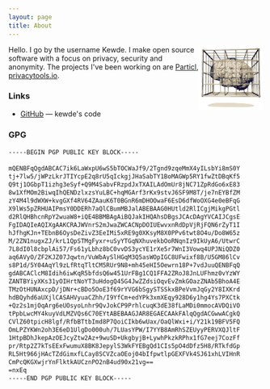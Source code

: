 ```yaml
---
layout: page
title: About
---
```


<img src="portrait.jpg" class="profile-picture" width="128" align="right">

Hello. I go by the username Kewde.
I make open source software with a focus on 
privacy, security and anonymity.
The projects I've been working on are 
[Particl](https://particl.io),
[privacytools.io](https://privacytools.io).



### Links

- [GitHub](https://github.com/kewde) — kewde's code

### GPG
```
-----BEGIN PGP PUBLIC KEY BLOCK-----

mQENBFqQgdABCAC7ik6LaWxpU6wS5bTOCWaJf9/2Tgnd9zqeMmX4yILsbYi8mS0Y
tj+7lw5/jWPzLkrJTIYcpE2q8rU5qIckgjJHaSabTY1BoMAGWp5RY1fwZtDBqKf5
Q9tj1OGbpT1izhg3eSyf+Q9M4SabvFRzpdJxTXAILAdOmUr8jNC71ZpRdGo6xE83
8w1XfMOm2BiwqIhQENDzlxzsYuLBC+hqMGArf3rKx9stvJ6SF9M8T/je7nEYBfZM
zY4M4l9dWXW+kvgGXf4RV64ZAauK6T0BGnR6mDHOOwaF6EsD6dfWoOXG4e0eBFqG
X9lWs5pZRHUAIPmsY0DDERh7aQlCBumMBJalABEBAAG0HUtld2RlICgjMikgPGtl
d2RlQHBhcnRpY2wuaW8+iQE4BBMBAgAiBQJakIHQAhsDBgsJCAcDAgYVCAIJCgsE
FgIDAQIeAQIXgAAKCRAJWVnrS2mJwaZWCACNpDOIUEwvxnRdDpVjRjFQN6rZyT1I
hJfhgKJn+TEbnB6OysDeZivZ3EeIMi5xRE9g0XKsyM8X0PPv6twt8O4u/Do8W65z
M/2ZN1nugxZJ/krL1QpSTMgFyxr+uSyYTGqNXhuvekbOoRNqnIz9IkUyA6/UtwrC
7L8dI0l8cbplAi57/Fs61yLbhz8bC0vvDS3ycYE1rXe5r7WnI3Vowq4UPJNiQDZ0
aq6AVyO/ZF2KJZ07Jqwtn/VuWbAySlHGqM3Q5asWOpIGC8UFwixf8B/U5GM86lCv
s8P1d/5Y04AqYl9zLfRtqTltCM5RUr9N8+mh45eHI5Oewrn18P+7vdJuuQENBFqQ
gdABCAClcM8Idih6iwKqR5bfdsQ6w451UrFBg1CQ1FFA2ZRoJ8JnLUFhmz0vYzWY
ZANTBYiyXKs31yOIHrtNoYT3uHdogQ45G4JwZZdsiOqvEvZmkGOazZNAb5BhoA4E
TMzOtHUNAxcpD/jDNr+cBDo5OoE3f69rYVG6bSgySTSSkxBPeVvmJqGy2Y8IXKrd
hdBQyhd6aUXjlCASAHVyuaCZhh/I9YfCm+edYPk3xmXEqy928D6y1hg4Ys7PXCtk
+Qz2s1mjOqArg6eUOsyoLnhr9QvJokCP9PrhlcuqK3dE38fLaMDi0mmocAVDQiVO
tPpbLwcMY4kuyVdLMZVQs6C70EYtABEBAAGJAR8EGAECAAkFAlqQgdACGwwACgkQ
CVlZ60tpicH8lgf/RfbBTtbImd8P7QoiCIkb6wUax/OaQlWxi+i/Y21k19BFV5FQ
OmLPZYKWn2oh3E6eD1UlgDo000uh/7LUasYPW/I7YYB8AmRhSZEUyyPERVXQJltF
1HtpBDhJkepAzOEJcyZtw2Az+9wuSD+UkgbyjB+LywhPkzkRPhx1fG7eej7CozFf
pr/Rtp2Z7kTsEExFwumuX8BK8JepylS3WkFYEBgQd1CIs5pO4dDfz5H8/RTkfdGp
RL5Ht966jHAcTZdGimxfLCay8SCVZcaOEoj04bIfpwtlpGEXFVk4SJ61xhLVIHnR
CmPcQKGXwjrYnFlktkAUCznPO2nB4ud90x21vg==
=nxEq
-----END PGP PUBLIC KEY BLOCK-----
```
